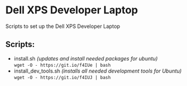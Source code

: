 # Dell XPS Developer Laptop
Scripts to set up the Dell XPS Developer Laptop

## Scripts:
- install.sh *(updates and install needed packages for ubuntu)*  
  ```wget -O - https://git.io/f4IUe | bash```
- install_dev_tools.sh *(installs all needed development tools for Ubuntu)*  
  ```wget -O - https://git.io/f4IUJ | bash```
